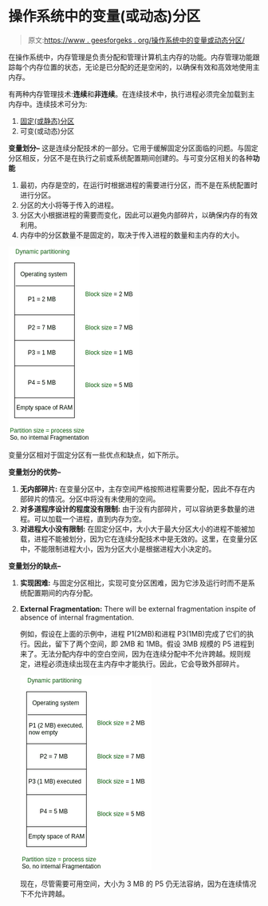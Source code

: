 # 操作系统中的变量(或动态)分区

> 原文:[https://www . geesforgeks . org/操作系统中的变量或动态分区/](https://www.geeksforgeeks.org/variable-or-dynamic-partitioning-in-operating-system/)

在操作系统中，内存管理是负责分配和管理计算机主内存的功能。内存管理功能跟踪每个内存位置的状态，无论是已分配的还是空闲的，以确保有效和高效地使用主内存。

有两种内存管理技术:**连续**和**非连续**。在连续技术中，执行进程必须完全加载到主内存中。连续技术可分为:

1.  [固定(或静态)分区](https://www.geeksforgeeks.org/fixed-or-static-partitioning-in-operating-system/)
2.  可变(或动态)分区

**变量划分–**
这是连续分配技术的一部分。它用于缓解固定分区面临的问题。与固定分区相反，分区不是在执行之前或系统配置期间创建的。与可变分区相关的各种**功能**

1.  最初，内存是空的，在运行时根据进程的需要进行分区，而不是在系统配置时进行分区。
2.  分区的大小将等于传入的进程。
3.  分区大小根据进程的需要而变化，因此可以避免内部碎片，以确保内存的有效利用。
4.  内存中的分区数量不是固定的，取决于传入进程的数量和主内存的大小。

![](img/6fba0d08d8139148b02875d4299cf7a9.png)

变量分区相对于固定分区有一些优点和缺点，如下所示。

**变量划分的优势–**

1.  **无内部碎片:**
    在变量分区中，主存空间严格按照进程需要分配，因此不存在内部碎片的情况。分区中将没有未使用的空间。
2.  **对多道程序设计的程度没有限制:**
    由于没有内部碎片，可以容纳更多数量的进程。可以加载一个进程，直到内存为空。
3.  **对进程大小没有限制:**
    在固定分区中，大小大于最大分区大小的进程不能被加载，进程不能被划分，因为它在连续分配技术中是无效的。这里，在变量分区中，不能限制进程大小，因为分区大小是根据进程大小决定的。

**变量划分的缺点–**

1.  **实现困难:**
    与固定分区相比，实现可变分区困难，因为它涉及运行时而不是系统配置期间的内存分配。
2.  **External Fragmentation:**
    There will be external fragmentation inspite of absence of internal fragmentation.

    例如，假设在上面的示例中，进程 P1(2MB)和进程 P3(1MB)完成了它们的执行。因此，留下了两个空间，即 2MB 和 1MB。假设 3MB 规模的 P5 进程到来了。无法分配内存中的空白空间，因为在连续分配中不允许跨越。规则规定，进程必须连续出现在主内存中才能执行。因此，它会导致外部碎片。

    ![](img/4877c60f291256e0c6fd9e488ff50ff3.png)

    现在，尽管需要可用空间，大小为 3 MB 的 P5 仍无法容纳，因为在连续情况下不允许跨越。